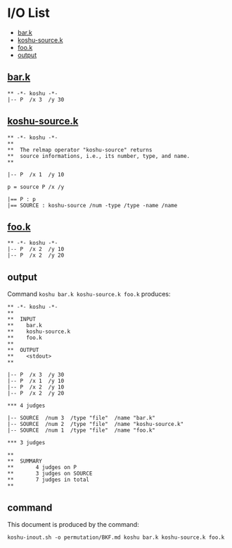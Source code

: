 # I/O List

- [bar.k](#bark)
- [koshu-source.k](#koshu-sourcek)
- [foo.k](#fook)
- [output](#output)



## [bar.k](bar.k)

```
** -*- koshu -*-
|-- P  /x 3  /y 30
```



## [koshu-source.k](koshu-source.k)

```
** -*- koshu -*-
**
**  The relmap operator "koshu-source" returns
**  source informations, i.e., its number, type, and name.
**

|-- P  /x 1  /y 10

p = source P /x /y

|== P : p
|== SOURCE : koshu-source /num -type /type -name /name
```



## [foo.k](foo.k)

```
** -*- koshu -*-
|-- P  /x 2  /y 10
|-- P  /x 2  /y 20
```



## output


Command `koshu bar.k koshu-source.k foo.k` produces:

```
** -*- koshu -*-
**
**  INPUT
**    bar.k
**    koshu-source.k
**    foo.k
**
**  OUTPUT
**    <stdout>
**

|-- P  /x 3  /y 30
|-- P  /x 1  /y 10
|-- P  /x 2  /y 10
|-- P  /x 2  /y 20

*** 4 judges

|-- SOURCE  /num 3  /type "file"  /name "bar.k"
|-- SOURCE  /num 2  /type "file"  /name "koshu-source.k"
|-- SOURCE  /num 1  /type "file"  /name "foo.k"

*** 3 judges

**
**  SUMMARY
**       4 judges on P
**       3 judges on SOURCE
**       7 judges in total
**
```



## command

This document is produced by the command:

```
koshu-inout.sh -o permutation/BKF.md koshu bar.k koshu-source.k foo.k
```
